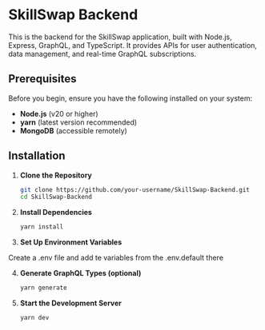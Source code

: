 # SkillSwap Backend

This is the backend for the SkillSwap application, built with Node.js, Express, GraphQL, and TypeScript. It provides APIs for user authentication, data management, and real-time GraphQL subscriptions.

## Prerequisites

Before you begin, ensure you have the following installed on your system:

- **Node.js** (v20 or higher)
- **yarn** (latest version recommended)
- **MongoDB** (accessible remotely)

## Installation

1. **Clone the Repository**

   ```bash
   git clone https://github.com/your-username/SkillSwap-Backend.git
   cd SkillSwap-Backend

2. **Install Dependencies**

   ```bash
   yarn install

3. **Set Up Environment Variables**

Create a .env file and add te variables from the .env.default there 

4. **Generate GraphQL Types (optional)**
   
    ```bash
    yarn generate

5. **Start the Development Server**

    ```bash
    yarn dev